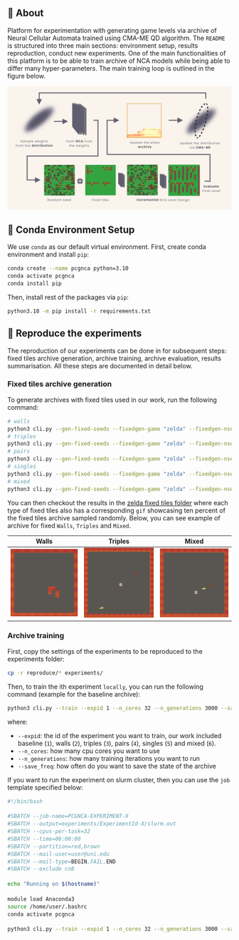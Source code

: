 ## :bug: About
Platform for experimentation with generating game levels via archive of Neural Cellular Automata trained using CMA-ME QD algorithm. The `README`
is structured into three main sections: environment setup, results reproduction, conduct new experiments. One of the main functionalities of this platform is 
to be able to train archive of NCA models while being able to differ many hyper-parameters. The main training loop is outlined in the figure below.

![Main trainining loop overview](assets/readme/training_overview_short.png)

## :snake: Conda Environment Setup
We use `conda` as our default virtual environment. First, create conda environment and install `pip`:

```bash
conda create --name pcgnca python=3.10
conda activate pcgnca
conda install pip
```

Then, install rest of the packages via `pip`:

```bash
python3.10 -m pip install -r requirements.txt
```
## :microscope: Reproduce the experiments
The reproduction of our experiments can be done in for subsequent steps: fixed tiles archive generation, archive training, archive evaluation, results summarisation. 
All these steps are documented in detail below.

### Fixed tiles archive generation
To generate archives with fixed tiles used in our work, run the following command:

```bash
# walls
python3 cli.py --gen-fixed-seeds --fixedgen-game "zelda" --fixedgen-nseeds 1000 --fixedgen-difficulty "easy"
# triples
python3 cli.py --gen-fixed-seeds --fixedgen-game "zelda" --fixedgen-nseeds 1000 --fixedgen-difficulty "all_special_random"
# pairs
python3 cli.py --gen-fixed-seeds --fixedgen-game "zelda" --fixedgen-nseeds 1000 --fixedgen-difficulty "two_special_random"
# singles
python3 cli.py --gen-fixed-seeds --fixedgen-game "zelda" --fixedgen-nseeds 1000 --fixedgen-difficulty "one_special_random"
# mixed
python3 cli.py --gen-fixed-seeds --fixedgen-game "zelda" --fixedgen-nseeds 1000 --fixedgen-difficulty "mixed"
```

You can then checkout the results in the [zelda fixed tiles folder](settings/fixed_tiles/zelda/) where each type of fixed tiles also has a corresponding `gif` showcasing ten percent of the fixed tiles archive sampled randomly. Below, you can see example of archive for fixed `Walls`, `Triples` and `Mixed`.

| Walls            |   Triples        |   Mixed          |
|:----------------:|:----------------:|:----------------:|
| ![](assets/readme/easy_1000.gif) | ![](assets/readme/all_special_random_1000.gif) | ![](assets/readme/mixed_1000.gif)

### Archive training

First, copy the settings of the experiments to be reproduced to the experiments folder:

```bash
cp -r reproduce/* experiments/
```

Then, to train the ith experiment `locally`, you can run the following command (example for the baseline archive):

```bash
python3 cli.py --train --expid 1 --n_cores 32 --n_generations 3000 --save_freq 100
```

where:
- `--expid`: the id of the experiment you want to train, our work included baseline (`1`), walls (`2`), triples (`3`), pairs (`4`), singles (`5`) and mixed (`6`).
- `--n_cores`: how many cpu cores you want to use
- `--n_generations`: how many training iterations you want to run
- `--save_freq`: how often do you want to save the state of the archive

If you want to run the experiment on slurm cluster, then you can use the `job` template specified below:

```bash
#!/bin/bash

#SBATCH --job-name=PCGNCA-EXPERIMENT-X
#SBATCH --output=experiments/ExperimentId-X/slurm.out
#SBATCH --cpus-per-task=32
#SBATCH --time=08:00:00
#SBATCH --partition=red,brown
#SBATCH --mail-user=user@uni.edu
#SBATCH --mail-type=BEGIN,FAIL,END
#SBATCH --exclude cn8

echo "Running on $(hostname)"

module load Anaconda3
source /home/user/.bashrc
conda activate pcgnca

python3 cli.py --train --expid 1 --n_cores 32 --n_generations 3000 --save_freq 100
```